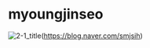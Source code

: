 # myoungjinseo

  ![2-1_title](https://user-images.githubusercontent.com/39910774/59553049-7a53f880-8fca-11e9-80ca-a0c3f8473e27.png)(https://blog.naver.com/smjsih)
